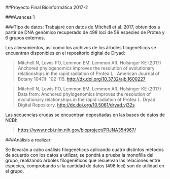 ##Proyecto Final Bioinformática 2017-2

###Avances 1

###Tipo de datos:
Trabajaré con datos de Mitchell et al. 2017, obtenidos a partir de DNA genómico recuperado de 498  loci de 59 especies de Protea y 6 grupos externos.

Los alineamientos, así como los archivos de los árboles filogenéticos se encuentran disponibles en el repositorio digital de Dryad:

>Mitchell N, Lewis PO, Lemmon EM, Lemmon AR, Holsinger KE (2017) Anchored phylogenomics improves the resolution of evolutionary relationships in the rapid radiation of Protea L.. American Journal of Botany 104(1): 102-115. http://dx.doi.org/10.3732/ajb.1600227

>Mitchell N, Lewis PO, Lemmon EM, Lemmon AR, Holsinger KE (2017) Data from: Anchored phylogenomics improves the resolution of evolutionary relationships in the rapid radiation of Protea L. Dryad Digital Repository. http://dx.doi.org/10.5061/dryad.vj32s

Las secuencias crudas se encuentran depositadas en las bases de datos de NCBI:
>https://www.ncbi.nlm.nih.gov/bioproject/PRJNA354967/

###Análisis a realizar:

Se llevarán a cabo análisis filogenéticos aplicando cuatro distintos métodos de acuerdo con los datos a utilizar, se pondrá a prueba la monofília del grupo, realizando árboles filogenéticos que resuelvan las relaciones entre especies, comprobando si la cantidad de datos (498 loci) son de utilidad en el grupo.